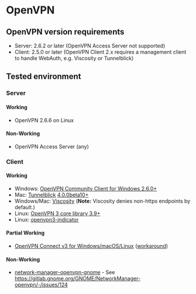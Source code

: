 # OpenVPN

## OpenVPN version requirements

- Server: 2.6.2 or later (OpenVPN Access Server not supported)
- Client: 2.5.0 or later (OpenVPN Client 2.x requires a management client to handle WebAuth, e.g. Viscosity or Tunnelblick)

## Tested environment

### Server

#### Working

- OpenVPN 2.6.6 on Linux

#### Non-Working

- OpenVPN Access Server (any)

### Client

#### Working

- Windows: [OpenVPN Community Client for Windows 2.6.0+](https://openvpn.net/community-downloads/)
- Mac: [Tunnelblick](https://tunnelblick.net/) [4.0.0beta10+](https://github.com/Tunnelblick/Tunnelblick/issues/676)
- Windows/Mac: [Viscosity](https://www.sparklabs.com/viscosity) (**Note:** Viscosity denies non-https endpoints by default.)
- Linux: [OpenVPN 3 core library 3.9+](https://github.com/OpenVPN/openvpn3)
- Linux: [openvpn3-indicator](https://github.com/OpenVPN/openvpn3-indicator)

#### Partial Working

- [OpenVPN Connect v3 for Windows/macOS/Linux](https://openvpn.net/vpn-server-resources/connecting-to-access-server-with-macos/) ([workaround](https://github.com/jkroepke/openvpn-auth-oauth2/wiki/Debugging-Errors#error-message-received-control-message-push_request-in-openvpn-client-v3))

#### Non-Working

- [network-manager-openvpn-gnome](https://gitlab.gnome.org/GNOME/NetworkManager-openvpn) -
  See https://gitlab.gnome.org/GNOME/NetworkManager-openvpn/-/issues/124
